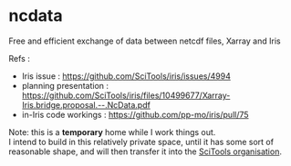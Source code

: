 # ncdata
Free and efficient exchange of data between netcdf files, Xarray and Iris

Refs :
  * Iris issue : https://github.com/SciTools/iris/issues/4994
  * planning presentation : https://github.com/SciTools/iris/files/10499677/Xarray-Iris.bridge.proposal.--.NcData.pdf
  * in-Iris code workings : https://github.com/pp-mo/iris/pull/75

Note: this is a **temporary** home while I work things out.  
I intend to build in this relatively private space, until it has some sort of reasonable shape, and will then transfer it into the [SciTools organisation](https://github.com/SciTools).

